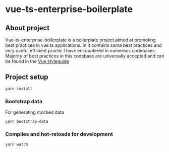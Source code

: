 # vue-ts-enterprise-boilerplate

## About project

Vue-ts-enterprise-boilerplate is a boilerplate project aimed at promoting best practices in vue.ts applications. In it contains some best practices and very useful efficient practic I have encountered in numerous codebases. Majority of best practices in this codebase are universally accepted and can be found in the [Vue styleguide](https://v3.vuejs.org/style-guide/)

## Project setup
```
yarn install
```

### Bootstrap data
For generating mocked data
```
yarn bootstrap-data
```

### Compiles and hot-reloads for development
```
yarn watch
```



